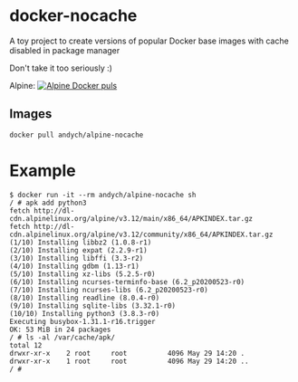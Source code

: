
# docker-nocache
A toy project to create versions of popular Docker base images with cache disabled in package manager

Don't take it too seriously :)

Alpine: [![Alpine Docker puls](https://img.shields.io/docker/pulls/andych/alpine-nocache)](https://hub.docker.com/r/andych/alpine-nocache)

## Images

    docker pull andych/alpine-nocache

# Example

    $ docker run -it --rm andych/alpine-nocache sh
    / # apk add python3
    fetch http://dl-cdn.alpinelinux.org/alpine/v3.12/main/x86_64/APKINDEX.tar.gz
    fetch http://dl-cdn.alpinelinux.org/alpine/v3.12/community/x86_64/APKINDEX.tar.gz
    (1/10) Installing libbz2 (1.0.8-r1)
    (2/10) Installing expat (2.2.9-r1)
    (3/10) Installing libffi (3.3-r2)
    (4/10) Installing gdbm (1.13-r1)
    (5/10) Installing xz-libs (5.2.5-r0)
    (6/10) Installing ncurses-terminfo-base (6.2_p20200523-r0)
    (7/10) Installing ncurses-libs (6.2_p20200523-r0)
    (8/10) Installing readline (8.0.4-r0)
    (9/10) Installing sqlite-libs (3.32.1-r0)
    (10/10) Installing python3 (3.8.3-r0)
    Executing busybox-1.31.1-r16.trigger
    OK: 53 MiB in 24 packages
    / # ls -al /var/cache/apk/
    total 12
    drwxr-xr-x    2 root     root          4096 May 29 14:20 .
    drwxr-xr-x    1 root     root          4096 May 29 14:20 ..
    / # 



